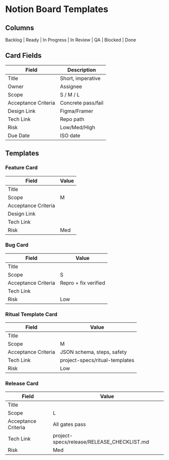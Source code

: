 # Notion Board Templates

## Columns
Backlog | Ready | In Progress | In Review | QA | Blocked | Done

## Card Fields
| Field | Description |
| --- | --- |
| Title | Short, imperative |
| Owner | Assignee |
| Scope | S / M / L |
| Acceptance Criteria | Concrete pass/fail |
| Design Link | Figma/Framer |
| Tech Link | Repo path |
| Risk | Low/Med/High |
| Due Date | ISO date |

## Templates
### Feature Card
| Field | Value |
| --- | --- |
| Title | <Feature name> |
| Scope | M |
| Acceptance Criteria | <list> |
| Design Link | <url> |
| Tech Link | <path> |
| Risk | Med |

### Bug Card
| Field | Value |
| --- | --- |
| Title | <Bug> |
| Scope | S |
| Acceptance Criteria | Repro + fix verified |
| Tech Link | <path> |
| Risk | Low |

### Ritual Template Card
| Field | Value |
| --- | --- |
| Title | <Ritual name> |
| Scope | M |
| Acceptance Criteria | JSON schema, steps, safety |
| Tech Link | project-specs/ritual-templates |
| Risk | Low |

### Release Card
| Field | Value |
| --- | --- |
| Title | <Release tag> |
| Scope | L |
| Acceptance Criteria | All gates pass |
| Tech Link | project-specs/release/RELEASE_CHECKLIST.md |
| Risk | Med |

